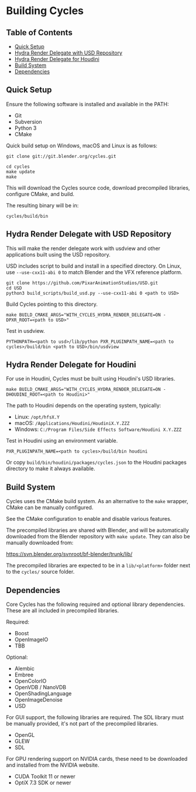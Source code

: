 Building Cycles
===============

## Table of Contents

* [Quick Setup](#quick-setup)
* [Hydra Render Delegate with USD Repository](#hydra-render-delegate-with-usd-repository)
* [Hydra Render Delegate for Houdini](#hydra-render-delegate-for-houdini)
* [Build System](#build-system)
* [Dependencies](#dependencies)

## Quick Setup

Ensure the following software is installed and available in the PATH:
- Git
- Subversion
- Python 3
- CMake

Quick build setup on Windows, macOS and Linux is as follows:

    git clone git://git.blender.org/cycles.git

    cd cycles
    make update
    make

This will download the Cycles source code, download precompiled libraries, configure CMake, and build.

The resulting binary will be in:

    cycles/build/bin

## Hydra Render Delegate with USD Repository

This will make the render delegate work with usdview and other applications built using the USD repository.

USD includes script to build and install in a specified directory. On Linux, use `--use-cxx11-abi 0` to match Blender and the VFX reference platform.

    git clone https://github.com/PixarAnimationStudios/USD.git
    cd USD
    python3 build_scripts/build_usd.py --use-cxx11-abi 0 <path to USD>

Build Cycles pointing to this directory.

    make BUILD_CMAKE_ARGS="WITH_CYCLES_HYDRA_RENDER_DELEGATE=ON -DPXR_ROOT=<path to USD>"

Test in usdview.

    PYTHONPATH=<path to usd>/lib/python PXR_PLUGINPATH_NAME=<path to cycles>/build/bin <path to USD>/bin/usdview

## Hydra Render Delegate for Houdini

For use in Houdini, Cycles must be built using Houdini's USD libraries.

    make BUILD_CMAKE_ARGS="WITH_CYCLES_HYDRA_RENDER_DELEGATE=ON -DHOUDINI_ROOT=<path to Houdini>"

The path to Houdini depends on the operating system, typically:
- Linux: `/opt/hfsX.Y`
- macOS: `/Applications/Houdini/HoudiniX.Y.ZZZ`
- Windows: `C:/Program Files/Side Effects Software/Houdini X.Y.ZZZ`

Test in Houdini using an environment variable.

    PXR_PLUGINPATH_NAME=<path to cycles>/build/bin houdini

Or copy `build/bin/houdini/packages/cycles.json` to the Houdini packages directory to make it always available.

## Build System

Cycles uses the CMake build system. As an alternative to the `make` wrapper, CMake can be manually configured.

See the CMake configuration to enable and disable various features.

The precompiled libraries are shared with Blender, and will be automatically downloaded from the Blender repository with `make update`. They can also be manually downloaded from:

https://svn.blender.org/svnroot/bf-blender/trunk/lib/

The precompiled libraries are expected to be in a `lib/<platform>` folder next to the `cycles/` source folder.

## Dependencies

Core Cycles has the following required and optional library dependencies. These are all included in precompiled libraries.

Required:
- Boost
- OpenImageIO
- TBB

Optional:
- Alembic
- Embree
- OpenColorIO
- OpenVDB / NanoVDB
- OpenShadingLanguage
- OpenImageDenoise
- USD

For GUI support, the following libraries are required. The SDL library must be manually provided, it's not part of the precompiled libraries.
- OpenGL
- GLEW
- SDL

For GPU rendering support on NVIDIA cards, these need to be downloaded and installed from the NVIDIA website.
- CUDA Toolkit 11 or newer
- OptiX 7.3 SDK or newer
